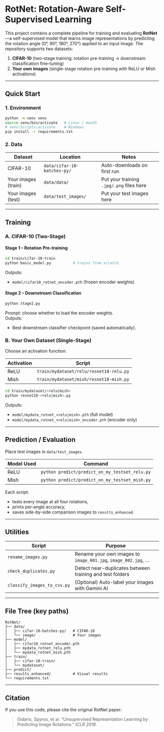 
# RotNet: Rotation-Aware Self-Supervised Learning

This project contains a complete pipeline for training and evaluating **RotNet**—a self-supervised model that learns image representations by predicting the rotation angle (0°, 90°, 180°, 270°) applied to an input image.
The repository supports two datasets:

1. **CIFAR-10** (two-stage training: rotation pre-training → downstream classification fine-tuning)
2. **Your own images** (single-stage rotation pre-training with ReLU or Mish activations)

---

## Quick Start

### 1. Environment

```bash
python -m venv venv
source venv/bin/activate   # Linux / macOS
# venv\Scripts\activate    # Windows
pip install -r requirements.txt
```

### 2. Data

| Dataset      | Location                  | Notes |
|--------------|---------------------------|-------|
| CIFAR-10     | `data/cifar-10-batches-py/` | Auto-downloads on first run |
| Your images (train) | `data/data/`         | Put your training `.jpg/.png` files here |
| Your images (test)  | `data/test_images/`  | Put your test images here |

---

## Training

### A. CIFAR-10 (Two-Stage)

#### Stage 1 – Rotation Pre-training
```bash
cd train/cifar-10-train
python basic_model.py          # trains from scratch
```
Outputs:  
- `model/cifar10_rotnet_encoder.pth` (frozen encoder weights)

#### Stage 2 – Downstream Classification
```bash
python stage2.py
```
Prompt: choose whether to load the encoder weights.  
Outputs:  
- Best downstream classifier checkpoint (saved automatically).

### B. Your Own Dataset (Single-Stage)

Choose an activation function:

| Activation | Script |
|------------|--------|
| ReLU       | `train/mydataset/relu/resnet18-relu.py` |
| Mish       | `train/mydataset/mish/resnet18-mish.py` |

```bash
cd train/mydataset/<relu|mish>
python resnet18-<relu|mish>.py
```
Outputs:  
- `model/mydata_rotnet_<relu|mish>.pth` (full model)  
- `model/mydata_rotnet_<relu|mish>_encoder.pth` (encoder only)

---

## Prediction / Evaluation

Place test images in `data/test_images`.

| Model Used | Command |
|------------|---------|
| ReLU       | `python predict/predict_on_my_testset_relu.py` |
| Mish       | `python predict/predict_on_my_testset_mish.py` |

Each script:
- tests every image at all four rotations,
- prints per-angle accuracy,
- saves side-by-side comparison images to `results_enhanced`.

---

## Utilities

| Script | Purpose |
|--------|---------|
| `rename_images.py` | Rename your own images to `image_001.jpg`, `image_002.jpg`, … |
| `check_duplicates.py` | Detect near-duplicates between training and test folders |
| `classify_images_to_csv.py` | (Optional) Auto-label your images with Gemini AI |

---

## File Tree (key paths)

```
RotNet/
├── data/
│   ├── cifar-10-batches-py/   # CIFAR-10
│   └── image/                 # Your images
├── model/
│   ├── cifar10_rotnet_encoder.pth
│   ├── mydata_rotnet_relu.pth
│   └── mydata_rotnet_mish.pth
├── train/
│   ├── cifar-10-train/
│   └── mydataset/
├── predict/
├── results_enhanced/          # Visual results
└── requirements.txt
```

---

## Citation

If you use this code, please cite the original RotNet paper:

> Gidaris, Spyros, et al. “Unsupervised Representation Learning by Predicting Image Rotations.” *ICLR 2018*.